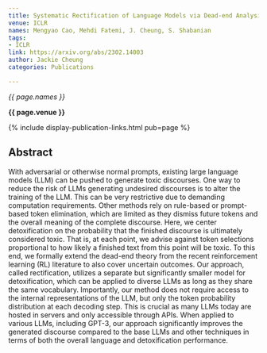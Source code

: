 ```yaml
---
title: Systematic Rectification of Language Models via Dead-end Analysis
venue: ICLR
names: Mengyao Cao, Mehdi Fatemi, J. Cheung, S. Shabanian
tags:
- ICLR
link: https://arxiv.org/abs/2302.14003
author: Jackie Cheung
categories: Publications

---
```


*{{ page.names }}*

**{{ page.venue }}**

{% include display-publication-links.html pub=page %}

## Abstract

With adversarial or otherwise normal prompts, existing large language models (LLM) can be pushed to generate toxic discourses. One way to reduce the risk of LLMs generating undesired discourses is to alter the training of the LLM. This can be very restrictive due to demanding computation requirements. Other methods rely on rule-based or prompt-based token elimination, which are limited as they dismiss future tokens and the overall meaning of the complete discourse. Here, we center detoxification on the probability that the finished discourse is ultimately considered toxic. That is, at each point, we advise against token selections proportional to how likely a finished text from this point will be toxic. To this end, we formally extend the dead-end theory from the recent reinforcement learning (RL) literature to also cover uncertain outcomes. Our approach, called rectification, utilizes a separate but significantly smaller model for detoxification, which can be applied to diverse LLMs as long as they share the same vocabulary. Importantly, our method does not require access to the internal representations of the LLM, but only the token probability distribution at each decoding step. This is crucial as many LLMs today are hosted in servers and only accessible through APIs. When applied to various LLMs, including GPT-3, our approach significantly improves the generated discourse compared to the base LLMs and other techniques in terms of both the overall language and detoxification performance.